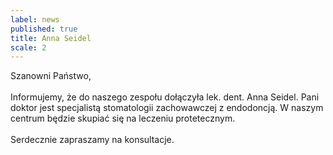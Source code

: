 ```yaml
---
label: news
published: true
title: Anna Seidel
scale: 2
---
```


Szanowni Państwo,
<br><br>
Informujemy, że do naszego zespołu dołączyła lek. dent. Anna Seidel. Pani doktor jest specjalistą stomatologii zachowawczej z endodoncją. W naszym centrum będzie skupiać się na leczeniu protetecznym.
<br><br>
Serdecznie zapraszamy na konsultacje.
